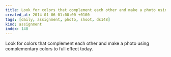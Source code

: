 ```yaml
---
title: Look for colors that complement each other and make a photo using complementary colors to full effect today.
created_at: 2014-01-06 01:00:00 +0100
tags: [daily, assignment, photo, shoot, ds148]
kind: assignment
index: 148
---
```


Look for colors that complement each other and make a photo using complementary colors to full effect today.
